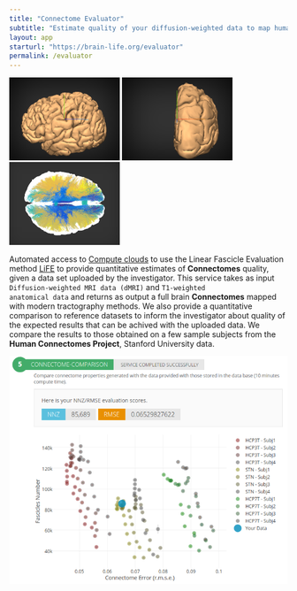 ```yaml
---
title: "Connectome Evaluator"
subtitle: "Estimate quality of your diffusion-weighted data to map human connectomes."
layout: app
starturl: "https://brain-life.org/evaluator"
permalink: /evaluator
---
```


<img src="images/brainmodel_a.png" width="200px;">
<img src="images/brainmodel_b.png" width="200px;">
<img src="images/tracts.png" width="200px">

Automated access to [Compute clouds](https://jetstream-cloud.org) to use the Linear Fascicle Evaluation method [LiFE](http://francopestilli.github.io/life/) to provide quantitative estimates of <strong>Connectomes</strong> quality, given a data set uploaded by the investigator. This service takes as input <code>Diffusion-weighted MRI data (dMRI)</code> and <code>T1-weighted anatomical data</code> and returns as output a full brain <strong>Connectomes</strong> mapped with modern tractography methods. We also provide a quantitative comparison to reference datasets to inform the investigator about quality of the expected results that can be achived with the uploaded data. We compare the results to those obtained on a few sample subjects from the <strong>Human Connectomes Project</strong>, Stanford University data.

<img src="images/comparison.png">

